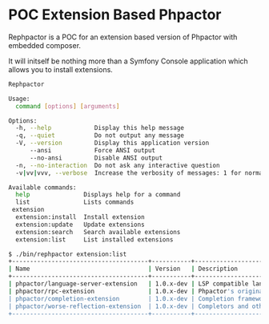 POC Extension Based Phpactor
============================

Rephpactor is a POC for an extension based version of Phpactor with embedded
composer.

It will initself be nothing more than a Symfony Console application which
allows you to install extensions.

```bash
Rephpactor

Usage:
  command [options] [arguments]

Options:
  -h, --help            Display this help message
  -q, --quiet           Do not output any message
  -V, --version         Display this application version
      --ansi            Force ANSI output
      --no-ansi         Disable ANSI output
  -n, --no-interaction  Do not ask any interactive question
  -v|vv|vvv, --verbose  Increase the verbosity of messages: 1 for normal output, 2 for more verbose output and 3 for debug

Available commands:
  help               Displays help for a command
  list               Lists commands
 extension
  extension:install  Install extension
  extension:update   Update extensions
  extension:search   Search available extensions
  extension:list     List installed extensions
```

```bash
$ ./bin/rephpactor extension:list
+--------------------------------------+-----------+--------------------------------------+
| Name                                 | Version   | Description                          |
+--------------------------------------+-----------+--------------------------------------+
| phpactor/language-server-extension   | 1.0.x-dev | LSP compatible language server       |
| phpactor/rpc-extension               | 1.0.x-dev | Phpactor's original RPC protocol     |
| phpactor/completion-extension        | 1.0.x-dev | Completion framework                 |
| phpactor/worse-reflection-extension  | 1.0.x-dev | Completors and other terrbile things |
+--------------------------------------+-----------+--------------------------------------+
```



